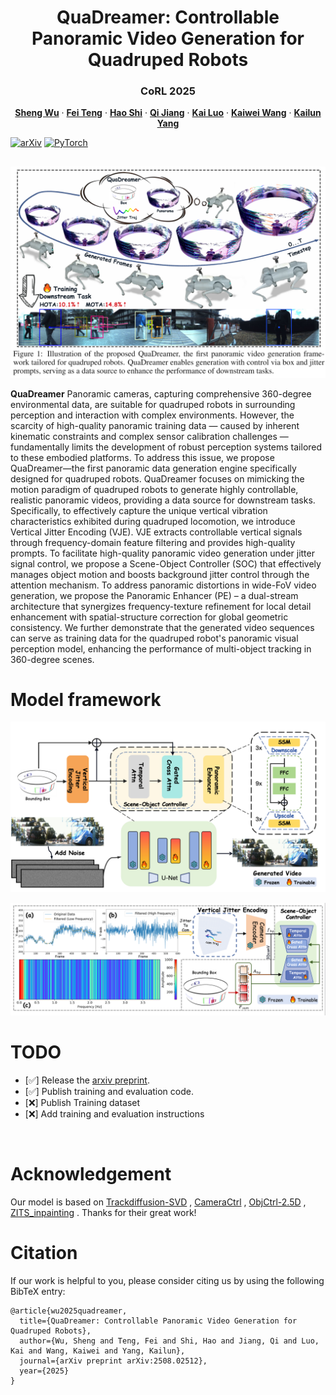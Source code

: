 <p align="center">

  <h1 align="center">QuaDreamer: Controllable Panoramic Video Generation for Quadruped Robots</h1>
  <h3 align="center">CoRL 2025</h3>


  <p align="center">
    <a href="https://github.com/losehu"><strong>Sheng Wu</strong></a>
    ·
    <a href="https://github.com/Bryant-Teng"><strong>Fei Teng</strong></a>
    ·
    <a href="https://scholar.google.com/citations?hl=zh-CN&user=0EI9msQAAAAJ"><strong>Hao Shi</strong></a>
    ·
    <a href="https://github.com/zju-jiangqi"><strong>Qi Jiang</strong></a>
    ·
    <a href="https://github.com/xifen523"><strong>Kai Luo</strong></a>
    ·
    <a href="https://scholar.google.com/citations?hl=zh-CN&user=B6xWNvgAAAAJ"><strong>Kaiwei Wang</strong></a>
    ·
    <a href="https://scholar.google.com/citations?hl=zh-CN&user=pKFqWhgAAAAJ"><strong>Kailun Yang</strong></a>
</p>

[![arXiv](https://img.shields.io/badge/arXiv-2508.02512-blue.svg)](https://arxiv.org/abs/2508.02512)
<a href="https://pytorch.org/get-started/locally/"><img alt="PyTorch" src="https://img.shields.io/badge/PyTorch-ee4c2c?logo=pytorch&logoColor=white"></a> 
<h2 align="center"></h2>

![alt text](./Description/1.png)

**QuaDreamer** Panoramic cameras, capturing comprehensive 360-degree environmental data, are suitable for quadruped robots in surrounding perception and interaction with complex environments. However, the scarcity of high-quality panoramic training data — caused by inherent kinematic constraints and complex sensor calibration challenges — fundamentally limits the development of robust perception systems tailored to these embodied platforms. To address this issue, we propose QuaDreamer—the first panoramic data generation engine specifically designed for quadruped robots. QuaDreamer focuses on mimicking the motion paradigm of quadruped robots to generate highly controllable, realistic panoramic videos, providing a data source for downstream tasks. Specifically, to effectively capture the unique vertical vibration characteristics exhibited during quadruped locomotion, we introduce Vertical Jitter Encoding (VJE). VJE extracts controllable vertical signals through frequency-domain feature filtering and provides high-quality prompts. To facilitate high-quality panoramic video generation under jitter signal control, we propose a Scene-Object Controller (SOC) that effectively manages object motion and boosts background jitter control through the attention mechanism. To address panoramic distortions in wide-FoV video generation, we propose the Panoramic Enhancer (PE) – a dual-stream architecture that synergizes frequency-texture refinement for local detail enhancement with spatial-structure correction for global geometric consistency. We further demonstrate that the generated video sequences can serve as training data for the quadruped robot's panoramic visual perception model, enhancing the performance of multi-object tracking in 360-degree scenes.

# Model framework


<div align="center">

![alt text](./Description/image-1.png)

![alt text](./Description/image.png)

</div>

# TODO
- [✅] Release the [arxiv preprint](https://arxiv.org/pdf/2508.02512).
- [✅] Publish training and evaluation code.
- [❌] Publish Training dataset
- [❌] Add training and evaluation instructions


<br>


# Acknowledgement
Our model is based on [Trackdiffusion-SVD](https://github.com/pixeli99/TrackDiffusion/tree/SVD) , [CameraCtrl](https://github.com/hehao13/CameraCtrl) , [ObjCtrl-2.5D](https://github.com/wzhouxiff/ObjCtrl-2.5D) , [ZITS_inpainting](https://github.com/DQiaole/ZITS_inpainting) . Thanks for their great work!



# Citation
If our work is helpful to you, please consider citing us by using the following BibTeX entry:
```
@article{wu2025quadreamer,
  title={QuaDreamer: Controllable Panoramic Video Generation for Quadruped Robots},
  author={Wu, Sheng and Teng, Fei and Shi, Hao and Jiang, Qi and Luo, Kai and Wang, Kaiwei and Yang, Kailun},
  journal={arXiv preprint arXiv:2508.02512},
  year={2025}
}
```